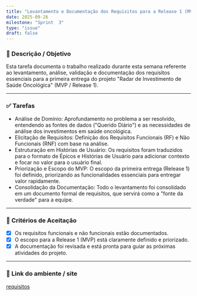 ```yaml
---
title: "Levantamento e Documentação dos Requisitos para a Release 1 (MVP)"
date: 2025-09-26
milestone: "Sprint  3"
type: "issue"
draft: false
---
```


### 📝 Descrição / Objetivo  
Esta tarefa documenta o trabalho realizado durante esta semana referente ao levantamento, análise, validação e documentação dos requisitos essenciais para a primeira entrega do projeto "Radar de Investimento de Saúde Oncológica" (MVP / Release 1).

---

### ✅ Tarefas  
- Análise de Domínio: Aprofundamento no problema a ser resolvido, entendendo as fontes de dados ("Querido Diário") e as necessidades de análise dos investimentos em saúde oncológica.
- Elicitação de Requisitos: Definição dos Requisitos Funcionais (RF) e Não Funcionais (RNF) com base na análise.
- Estruturação em Histórias de Usuário: Os requisitos foram traduzidos para o formato de Épicos e Histórias de Usuário para adicionar contexto e focar no valor para o usuário final.
- Priorização e Escopo do MVP: O escopo da primeira entrega (Release 1) foi definido, priorizando as funcionalidades essenciais para entregar valor rapidamente.
- Consolidação da Documentação: Todo o levantamento foi consolidado em um documento formal de requisitos, que servirá como a "fonte da verdade" para a equipe.

---

### 📌 Critérios de Aceitação  
- [x] Os requisitos funcionais e não funcionais estão documentados.
- [x] O escopo para a Release 1 (MVP) está claramente definido e priorizado.
- [x] A documentação foi revisada e está pronta para guiar as próximas atividades do projeto.

---

### 🔗 Link do ambiente / site  
[requisitos](https://github.com/unb-mds/2025-2-Squad-10/blob/main/doc/requisitos/RequisitosProjeto.md)
